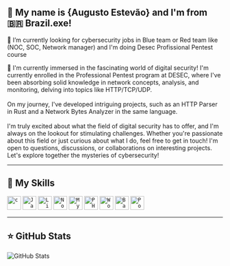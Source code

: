 ## 💜 My name is {Augusto Estevão} and I'm from 🇧🇷 Brazil.exe!

🔭 I’m currently looking for cybersecurity jobs in Blue team or Red team like (NOC, SOC, Network manager) and I'm doing Desec Profissional Pentest course</p>

💬 I'm currently immersed in the fascinating world of digital security! I'm currently enrolled in the Professional Pentest program at DESEC, where I've been absorbing solid knowledge in network concepts, analysis, and monitoring, delving into topics like HTTP/TCP/UDP. <br></br>On my journey, I've developed intriguing projects, such as an HTTP Parser in Rust and a Network Bytes Analyzer in the same language. <br></br> I'm truly excited about what the field of digital security has to offer, and I'm always on the lookout for stimulating challenges. Whether you're passionate about this field or just curious about what I do, feel free to get in touch! I'm open to questions, discussions, or collaborations on interesting projects. Let's explore together the mysteries of cybersecurity!

---

## 🚀 My Skills

<code><img height="32" src="https://skillicons.dev/icons?i=rust" alt="c"/></code>
<code><img height="32" src="https://skillicons.dev/icons?i=c" alt="Javascript"/></code>
<code><img height="32" src="https://skillicons.dev/icons?i=linux" alt="Linux"/></code>
<code><img height="32" src="https://skillicons.dev/icons?i=nodejs" alt="Nodejs"/></code>
<code><img height="32" src="https://skillicons.dev/icons?i=mysql" alt="MySQL"/></code>
<code><img height="32" src="https://skillicons.dev/icons?i=php" alt="PHP"/></code>
<code><img height="32" src="https://skillicons.dev/icons?i=wordpress" alt="Wordpress"/></code>
<code><img height="32" src="https://skillicons.dev/icons?i=bash" alt="Bash"/></code>
<code><img height="32" src="https://skillicons.dev/icons?i=powershell" alt="Powershell"/></code>


---

## ⭐ GitHub Stats

![GitHub Stats](https://github-readme-stats.vercel.app/api?username=at0mic-l1mbo&show_icons=true)




